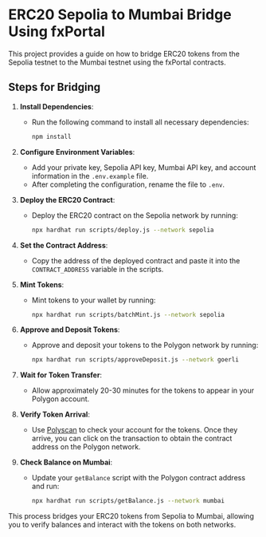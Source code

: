 # ERC20 Sepolia to Mumbai Bridge Using fxPortal

This project provides a guide on how to bridge ERC20 tokens from the Sepolia testnet to the Mumbai testnet using the fxPortal contracts.

## Steps for Bridging

1. **Install Dependencies**:
   - Run the following command to install all necessary dependencies:
     ```bash
     npm install
     ```

2. **Configure Environment Variables**:
   - Add your private key, Sepolia API key, Mumbai API key, and account information in the `.env.example` file.
   - After completing the configuration, rename the file to `.env`.

3. **Deploy the ERC20 Contract**:
   - Deploy the ERC20 contract on the Sepolia network by running:
     ```bash
     npx hardhat run scripts/deploy.js --network sepolia
     ```

4. **Set the Contract Address**:
   - Copy the address of the deployed contract and paste it into the `CONTRACT_ADDRESS` variable in the scripts.

5. **Mint Tokens**:
   - Mint tokens to your wallet by running:
     ```bash
     npx hardhat run scripts/batchMint.js --network sepolia
     ```

6. **Approve and Deposit Tokens**:
   - Approve and deposit your tokens to the Polygon network by running:
     ```bash
     npx hardhat run scripts/approveDeposit.js --network goerli
     ```

7. **Wait for Token Transfer**:
   - Allow approximately 20-30 minutes for the tokens to appear in your Polygon account.

8. **Verify Token Arrival**:
   - Use [Polyscan](https://polygonscan.com/) to check your account for the tokens. Once they arrive, you can click on the transaction to obtain the contract address on the Polygon network.

9. **Check Balance on Mumbai**:
   - Update your `getBalance` script with the Polygon contract address and run:
     ```bash
     npx hardhat run scripts/getBalance.js --network mumbai
     ```

This process bridges your ERC20 tokens from Sepolia to Mumbai, allowing you to verify balances and interact with the tokens on both networks.
